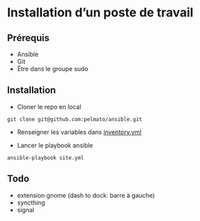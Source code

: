 # Installation d’un poste de travail

## Prérequis

- Ansible
- Git
- Être dans le groupe sudo

## Installation

- Cloner le repo en local

```shell
git clone git@github.com:pelmato/ansible.git
```

- Renseigner les variables dans [inventory.yml](./inventory.yml)

- Lancer le playbook ansible

```shell
ansible-playbook site.yml
```

## Todo

- extension gnome (dash to dock: barre à gauche)
- syncthing
- signal
